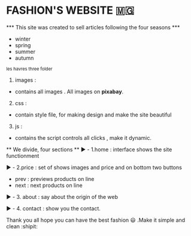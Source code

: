 # FASHION'S WEBSITE :madagascar:

*** This site was created to sell articles following the four seasons ***

- winter
- spring
- summer
- autumn

<sub> les havres three folder <sub>
1. images : 
* contains all images . All images on **pixabay**.
2. css :
* contain style file, for making design and make the site beautiful
3. js :
* contains the script controls all clicks , make it dynamic.

** We divide, four sections **
:arrow_forward: - 1.home : interface shows the site functionment

:arrow_forward: - 2.price : set of shows images and price and on bottom 
two buttons
* prev : previews products on line
* next : next products on line

:arrow_forward: - 3. about : say about the origin of the web

:arrow_forward: - 4. contact : show you the contact.

Thank you all hope you can have the best fashion :smiley: .Make it simple and clean :shipit:
